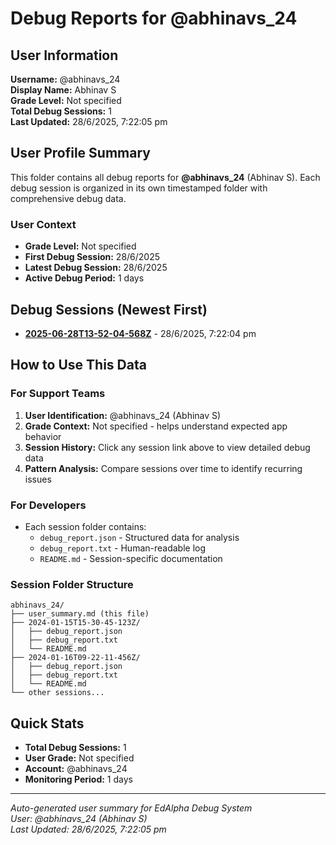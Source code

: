 # Debug Reports for @abhinavs_24

## User Information

**Username:** @abhinavs_24  
**Display Name:** Abhinav S  
**Grade Level:** Not specified  
**Total Debug Sessions:** 1  
**Last Updated:** 28/6/2025, 7:22:05 pm

## User Profile Summary

This folder contains all debug reports for **@abhinavs_24** (Abhinav S). Each debug session is organized in its own timestamped folder with comprehensive debug data.

### User Context
- **Grade Level:** Not specified
- **First Debug Session:** 28/6/2025
- **Latest Debug Session:** 28/6/2025
- **Active Debug Period:** 1 days

## Debug Sessions (Newest First)

- **[2025-06-28T13-52-04-568Z](2025-06-28T13-52-04-568Z/)** - 28/6/2025, 7:22:04 pm

## How to Use This Data

### For Support Teams
1. **User Identification:** @abhinavs_24 (Abhinav S)
2. **Grade Context:** Not specified - helps understand expected app behavior
3. **Session History:** Click any session link above to view detailed debug data
4. **Pattern Analysis:** Compare sessions over time to identify recurring issues

### For Developers
- Each session folder contains:
  - `debug_report.json` - Structured data for analysis
  - `debug_report.txt` - Human-readable log
  - `README.md` - Session-specific documentation

### Session Folder Structure
```
abhinavs_24/
├── user_summary.md (this file)
├── 2024-01-15T15-30-45-123Z/
│   ├── debug_report.json
│   ├── debug_report.txt
│   └── README.md
├── 2024-01-16T09-22-11-456Z/
│   ├── debug_report.json
│   ├── debug_report.txt
│   └── README.md
└── other sessions...
```

## Quick Stats

- **Total Debug Sessions:** 1
- **User Grade:** Not specified
- **Account:** @abhinavs_24
- **Monitoring Period:** 1 days

---
*Auto-generated user summary for EdAlpha Debug System*  
*User: @abhinavs_24 (Abhinav S)*  
*Last Updated: 28/6/2025, 7:22:05 pm*